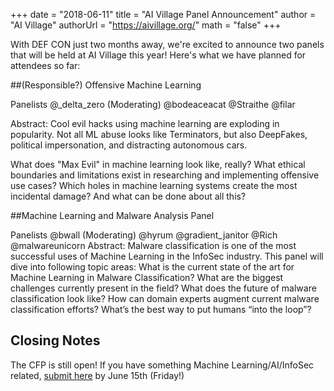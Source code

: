 +++
date = "2018-06-11"
title = "AI Village Panel Announcement"
author = "AI Village"
authorUrl = "https://aivillage.org/"
math = "false"
+++

With DEF CON just two months away, we're excited to announce two panels that will be held at AI Village this year! Here's what we have planned for attendees so far:

##(Responsible?) Offensive Machine Learning

Panelists
@_delta_zero (Moderating)
@bodeaceacat
@Straithe
@filar

Abstract:
Cool evil hacks using machine learning are exploding in popularity. Not all ML abuse looks like Terminators, but also DeepFakes, political impersonation, and distracting autonomous cars.

What does "Max Evil" in machine learning look like, really? What ethical boundaries and limitations exist in researching and implementing offensive use cases? Which holes in machine learning systems create the most incidental damage? And what can be done about all this?

##Machine Learning and Malware Analysis Panel

Panelists
@bwall (Moderating)
@hyrum
@gradient_janitor
@Rich
@malwareunicorn
Abstract:
Malware classification is one of the most successful uses of Machine Learning in the InfoSec industry. This panel will dive into following topic areas:
What is the current state of the art for Machine Learning in Malware Classification?
What are the biggest challenges currently present in the field?
What does the future of malware classification look like?
How can domain experts augment current malware classification efforts?  What’s the best way to put humans “into the loop”?

## Closing Notes

The CFP is still open! If you have something Machine Learning/AI/InfoSec related, [submit here](https://docs.google.com/forms/d/e/1FAIpQLSfDzURLjTMoSvjWYDinEu9n1sNc5HOBGWjU5UAzL-aNSjkwjA/viewform) by June 15th (Friday!)
